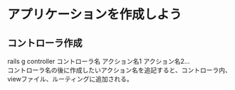 # アプリケーションを作成しよう

## コントローラ作成
rails g controller コントローラ名 アクション名1 アクション名2...  
コントローラ名の後に作成したいアクション名を追記すると、コントローラ内、viewファイル、ルーティングに追加される。